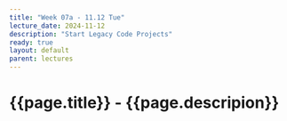```yaml
---
title: "Week 07a - 11.12 Tue"
lecture_date: 2024-11-12
description: "Start Legacy Code Projects"
ready: true
layout: default
parent: lectures
---
```


# {{page.title}} - {{page.descripion}}